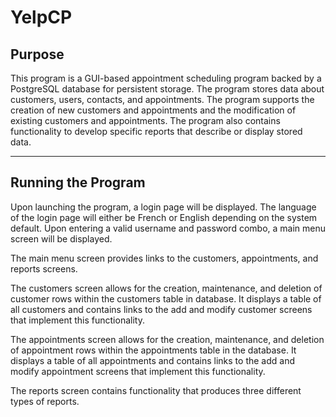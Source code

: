 # YelpCP

## Purpose

This program is a GUI-based appointment scheduling program backed by a PostgreSQL database for persistent storage. The program stores data about customers, users, contacts, and appointments. The program supports the creation of new customers and appointments and the modification of existing customers and appointments. The program also contains functionality to develop specific reports that describe or display stored data.
____

## Running the Program

Upon launching the program, a login page will be displayed. The language of the login page will either be French or English depending on the system default. Upon entering a valid username and password combo, a main menu screen will be displayed.

The main menu screen provides links to the customers, appointments, and reports screens.

The customers screen allows for the creation, maintenance, and deletion of customer rows within the customers table in database. It displays a table of all customers and contains links to the add and modify customer screens that implement this functionality.

The appointments screen allows for the creation, maintenance, and deletion of appointment rows within the appointments table in the database. It displays a table of all appointments and contains links to the add and modify appointment screens that implement this functionality.

The reports screen contains functionality that produces three different types of reports.
